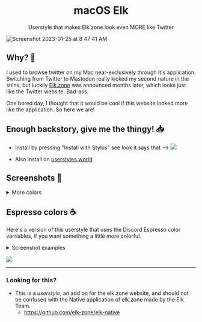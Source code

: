<h1 align="center">macOS Elk</h1>
<p align="center">Userstyle that makes Elk.zone look even MORE like Twitter</p>

![Screenshot 2023-01-25 at 8 47 41 AM](https://user-images.githubusercontent.com/76500838/214594345-b3837607-5331-46c1-b472-096a2c940569.png)


## Why? 🤔

I used to browse twitter on my Mac near-exclusively through it's application. Switching from Twitter to Mastodon really kicked my second nature in the shins, but luckily [Elk.zone](https://elk.zone/) was announced months later, which looks just like the Twitter website. Bad-ass. 

One bored day, I thought that it would be cool if this website looked more like the application. So here we are! 

## Enough backstory, give me the thingy! 📥

* Install by pressing "Install with Stylus" see look it says that --> [![](https://img.shields.io/badge/install%20with-stylus-006666?style=flat-square)](https://github.com/SlippingGitty/macOSElk/raw/main/macOSElk.user.css)

* Also install on [userstyles.world](https://userstyles.world/style/8294/macos-elk)

## Screenshots 📰

<details>
<summary>More colors</summary>

## OLED
![Screenshot 2023-01-24 at 11 16 32 AM](https://user-images.githubusercontent.com/76500838/214362147-610c5515-406e-4424-8771-2d447cceb064.png)
## Midnight
![Screenshot 2023-01-24 at 11 17 52 AM](https://user-images.githubusercontent.com/76500838/214362435-4507a9bc-56ac-418f-a46e-58f3a69c2d0a.png)

</details>

## Espresso colors ☕

Here's a version of this userstyle that uses the Discord Espresso color varriables, if you want something a little more colorful.

<details>
<summary>Screenshot examples</summary>

## Thinkpad 
![Screenshot 2023-01-26 at 8 53 08 AM](https://user-images.githubusercontent.com/76500838/214867682-eeabd682-7f8c-4b7f-8d42-9656c1853cd6.png)
## Dark Pastel
![Screenshot 2023-01-26 at 8 55 15 AM](https://user-images.githubusercontent.com/76500838/214868852-2afd2d38-0c6e-4519-bdaf-969fe078cd06.png)
## Nord
![Screenshot 2023-01-26 at 8 56 15 AM](https://user-images.githubusercontent.com/76500838/214869192-346aadfb-6577-4a79-8fda-cc940b8ae505.png)
## Fuoco
![Screenshot 2023-01-26 at 8 56 31 AM](https://user-images.githubusercontent.com/76500838/214869261-9e32c39c-ce33-43a1-ad67-a057d90aa9b9.png)
## Spotify
![Screenshot 2023-01-26 at 8 56 48 AM](https://user-images.githubusercontent.com/76500838/214869349-63fb6445-bcb6-4c2d-bfa5-6060235fb00c.png)

</details>

[![](https://img.shields.io/badge/install%20with-stylus-006666?style=flat-square)](https://github.com/SlippingGitty/macOSElk-UserStyle/raw/main/etc/Espresso-macOSElk.user.css)

___

### Looking for this?
* This is a *userstyle*, an add on for the elk.zone website, and should not be confused with the Native application of elk.zone made by the Elk Team.
  * https://github.com/elk-zone/elk-native 
